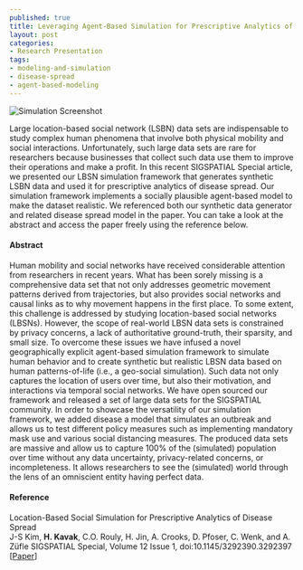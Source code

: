 ```yaml
--- 
published: true
title: Leveraging Agent-Based Simulation for Prescriptive Analytics of Disease Spread
layout: post
categories: 
- Research Presentation
tags:
- modeling-and-simulation
- disease-spread
- agent-based-modeling
---
```


<img src="{{ site.baseurl }}/images/posts/2020/20200604_sigspatial_newsletter.jpg" alt="Simulation Screenshot" />

Large location-based social network (LSBN) data sets are indispensable to study complex human phenomena that involve both physical mobility and social interactions. Unfortunately, such large data sets are rare for researchers because businesses that collect such data use them to improve their operations and make a profit. In this recent SIGSPATIAL Special article, we presented our LBSN simulation framework that generates synthetic LSBN data and used it for prescriptive analytics of disease spread. Our simulation framework implements a socially plausible agent-based model to make the dataset realistic. We referenced both our synthetic data generator and related disease spread model in the paper. You can take a look at the abstract and access the paper freely using the reference below.


#### Abstract

Human mobility and social networks have received considerable attention from researchers in recent years. What has been sorely missing is a comprehensive data set that not only addresses geometric movement patterns derived from trajectories, but also provides social networks and causal links as to why movement happens in the first place. To some extent, this challenge is addressed by studying location-based social networks (LBSNs). However, the scope of real-world LBSN data sets is constrained by privacy concerns, a lack of authoritative ground-truth, their sparsity, and small size. To overcome these issues we have infused a novel geographically explicit agent-based simulation framework to simulate human behavior and to create synthetic but realistic LBSN data based on human patterns-of-life (i.e., a geo-social simulation). Such data not only captures the location of users over time, but also their motivation, and interactions via temporal social networks. We have open sourced our framework and released a set of large data sets for the SIGSPATIAL community. In order to showcase the versatility of our simulation framework, we added disease a model that simulates an outbreak and allows us to test different policy measures such as implementing mandatory mask use and various social distancing measures. The produced data sets are massive and allow us to capture 100% of the (simulated) population over time without any data uncertainty, privacy-related concerns, or incompleteness. It allows researchers to see the (simulated) world through the lens of an omniscient entity having perfect data.


#### Reference

Location-Based Social Simulation for Prescriptive Analytics of Disease Spread  
    J-S Kim, <strong>H. Kavak</strong>, C.O. Rouly, H. Jin, A. Crooks, D. Pfoser, C. Wenk, and A. Züfle
    SIGSPATIAL Special, Volume 12 Issue 1, doi:10.1145/3292390.3292397  
    [<a title="RG Archive" href="https://www.researchgate.net/publication/341804755_Location-Based_Social_Simulation_for_Prescriptive_Analytics_of_Disease_Spread">Paper</a>]